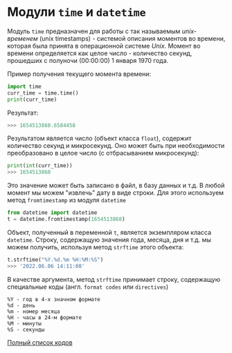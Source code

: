 # Модули `time` и `datetime`

Модуль `time` предназначен для работы с так называемым _unix-временем_ (unix timestamps) - системой описания моментов во времени, которая была принята в операционной системе _Unix_. Момент во времени определяется как целое число - количество секунд, прошедших с полуночи (00:00:00) 1 января 1970 года.

Пример получения текущего момента времени:
```python
import time
curr_time = time.time()
print(curr_time)
```
Результат:
```python
>>> 1654513868.6584458
```
Результатом является число (объект класса `float`), содержит количество секунд и микросекунд. Оно может быть при необходимости преобразовано в целое число (с отбрасыванием микросекунд):
```python
print(int(curr_time))
>>> 1654513868
```
Это значение может быть записано в файл, в базу данных и т.д. В любой момент мы можем "извлечь" дату в виде строки. Для этого используем метод `fromtimestamp` из модуля `datetime`
```python
from datetime import datetime
t = datetime.fromtimestamp(1654513868)
```
Объект, полученный в переменной `t`, является экземпляром класса `datetime`. Строку, содержащую значения года, месяца, дня и т.д. мы можем получить, используя метод `strftime` этого объекта:
```python
t.strftime("%Y.%d.%m %H:%M:%S")
>>> '2022.06.06 14:11:08'
```
В качестве аргумента, метод `strftime` принимает строку, содержащую специальные коды (англ. `format codes` или `directives`)
```
%Y - год в 4-х значном формате
%d - день
%m - номер месяца
%H - часы в 24-м формате
%M - минуты
%S - секунды
```
[Полный список кодов](https://docs.python.org/3.2/library/datetime.html#strftime-and-strptime-behavior)
